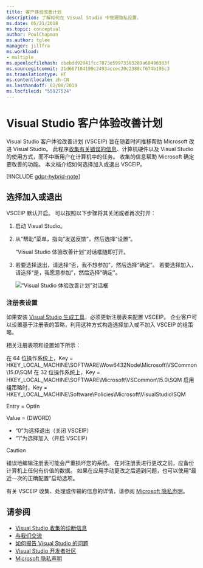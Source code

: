```yaml
---
title: 客户体验改善计划
description: 了解如何在 Visual Studio 中管理隐私设置。
ms.date: 05/21/2018
ms.topic: conceptual
author: PoulChapman
ms.author: tglee
manager: jillfra
ms.workload:
- multiple
ms.openlocfilehash: cbebdd92941fcc7873e59973303289a60496383f
ms.sourcegitcommit: 21d667104199c2493accec20c2388cf674b195c3
ms.translationtype: HT
ms.contentlocale: zh-CN
ms.lasthandoff: 02/08/2019
ms.locfileid: "55927524"
---
```

# <a name="visual-studio-customer-experience-improvement-program"></a>Visual Studio 客户体验改善计划

Visual Studio 客户体验改善计划 (VSCEIP) 旨在随着时间推移帮助 Microsoft 改进 Visual Studio。 此程序[收集有关错误的信息](../ide/diagnostic-data-collection.md)、计算机硬件以及 Visual Studio 的使用方式，而不中断用户在计算机中的任务。 收集的信息帮助 Microsoft 确定要改善的功能。 本文档介绍如何选择加入或退出 VSCEIP。

[!INCLUDE [gdpr-hybrid-note](../misc/includes/gdpr-hybrid-note.md)]

## <a name="opt-in-or-out"></a>选择加入或退出

VSCEIP 默认开启。 可以按照以下步骤将其关闭或者再次打开：

1. 启动 Visual Studio。

1. 从“帮助”菜单，指向“发送反馈”，然后选择“设置”。

   “Visual Studio 体验改善计划”对话框随即打开。

1. 若要选择退出，请选择“否，我不想参加”，然后选择“确定”。
   若要选择加入，请选择“是，我愿意参加”，然后选择“确定”。

   ![“Visual Studio 体验改善计划”对话框](media/experience-improvement-program.png)

### <a name="registry-settings"></a>注册表设置

如果安装 [Visual Studio 生成工具](https://visualstudio.microsoft.com/downloads/#build-tools-for-visual-studio-2017)，必须更新注册表来配置 VSCEIP。 企业客户可以设置基于注册表的策略，利用这种方式构造选择加入或不加入 VSCEIP 的组策略。

相关注册表项和设置如下所示：

在 64 位操作系统上，Key = HKEY_LOCAL_MACHINE\SOFTWARE\Wow6432Node\Microsoft\VSCommon\15.0\SQM 在 32 位操作系统上，Key = HKEY_LOCAL_MACHINE\SOFTWARE\Microsoft\VSCommon\15.0\SQM 启用组策略时，Key = HKEY_LOCAL_MACHINE\Software\Policies\Microsoft\VisualStudio\SQM

Entry = OptIn

Value = (DWORD)
- “0”为选择退出（关闭 VSCEIP）
- “1”为选择加入（开启 VSCEIP）

> [!CAUTION]
> 错误地编辑注册表可能会严重损坏您的系统。 在对注册表进行更改之前，应备份计算机上任何有价值的数据。 如果在应用手动更改之后遇到问题，也可以使用“最近一次的正确配置”启动选项。

有关 VSCEIP 收集、处理或传输的信息的详情，请参阅 [Microsoft 隐私声明](https://privacy.microsoft.com/privacystatement)。

## <a name="see-also"></a>请参阅

* [Visual Studio 收集的诊断信息](diagnostic-data-collection.md)
* [与我们交流](../ide/talk-to-us.md)
* [如何报告 Visual Studio 的问题](../ide/how-to-report-a-problem-with-visual-studio-2017.md)
* [Visual Studio 开发者社区](https://developercommunity.visualstudio.com/)
* [Microsoft 隐私声明](https://privacy.microsoft.com/privacystatement)
